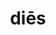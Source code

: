 ---
title: diēs
meaning: day
ch: [five, mt, mt5thru7]
pos: nounfifth
stem: di
genend: ēī
abbgender: m.
abbgender2: masc.
gender: masculine
declension: fifth
derivative: diurnal
six: y
---